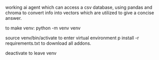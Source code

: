 working ai agent which can access a csv database, using pandas and chroma to convert info into vectors which are utilized to give a concise answer.

to make venv: python -m venv venv

source venv/bin/activate to enter virtual environment
p install -r requirements.txt to download all addons.

deactivate to leave venv

